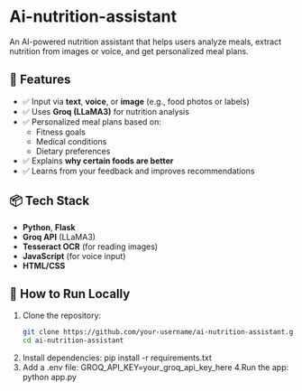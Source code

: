 # Ai-nutrition-assistant

An AI-powered nutrition assistant that helps users analyze meals, extract nutrition from images or voice, and get personalized meal plans.

## 🌟 Features

- ✅ Input via **text**, **voice**, or **image** (e.g., food photos or labels)
- ✅ Uses **Groq (LLaMA3)** for nutrition analysis
- ✅ Personalized meal plans based on:
  - Fitness goals
  - Medical conditions
  - Dietary preferences
- ✅ Explains **why certain foods are better**
- ✅ Learns from your feedback and improves recommendations

## 📦 Tech Stack

- **Python**, **Flask**
- **Groq API** (LLaMA3)
- **Tesseract OCR** (for reading images)
- **JavaScript** (for voice input)
- **HTML/CSS**

## 🚀 How to Run Locally

1. Clone the repository:
   ```bash
   git clone https://github.com/your-username/ai-nutrition-assistant.git
   cd ai-nutrition-assistant
2. Install dependencies:
     pip install -r requirements.txt
3. Add a .env file:
     GROQ_API_KEY=your_groq_api_key_here
4.Run the app:
    python app.py

